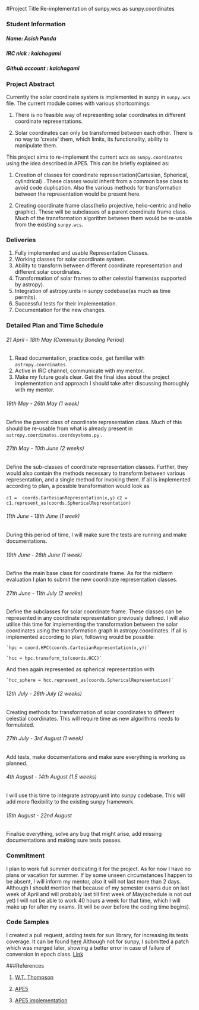 #Project Title
Re-implementation of sunpy.wcs as sunpy.coordinates

### Student Information
  ##### Name: Asish Panda
  ##### IRC nick : kaichogami
  ##### Github account : kaichogami

### Project Abstract

Currently the solar coordinate system is implemented in sunpy in `sunpy.wcs` file. The current module comes with various shortcomings:

1. There is no feasible way of representing solar coordinates in different coordinate representations.

2. Solar coordinates can only be transformed between each other. There is no way to 'create' them, which             limits, its functionality, ability to manipulate them.


This project aims to re-implement the current wcs as `sunpy.coordinates` using the idea described in APE5. This can be briefly explained as:

1. Creation of classes for coordinate representation(Cartesian, Spherical, cylindrical) . These classes would inherit from a common base class to avoid code duplication. Also the various methods for transformation between the representation would be present here.

2. Creating coordinate frame class(helio projective,  helio-centric and helio graphic). These will be subclasses of a parent coordinate frame class. Much of the transformation algorithm between them would be re-usable from the existing `sunpy.wcs`.

### Deliveries
1. Fully implemented and usable Representation Classes.
2. Working classes for solar coordinate system.
3. Ability to transform between different coordinate representation and different solar coordinates.
4. Transformation of solar frames to other celestial frames(as supported by astropy).
5. Integration of astropy.units in sunpy codebase(as much as time permits).
6. Successful tests for their implementation.
7. Documentation for the new changes.

### Detailed Plan and Time Schedule
###### 21 April - 18th May (Community Bonding Period)
1. Read documentation, practice code, get familiar with `astropy.coordinates`.
2. Active in IRC channel, communicate with my mentor.
3. Make my future goals clear. Get the final idea about the project implementation and approach I should take after discussing thoroughly with my mentor.

###### 19th May - 26th May (1 week)
Define the parent class of coordinate representation class. Much of this should
be re-usable from what is already present in   `astropy.coordinates.coordsystems.py`   .

###### 27th May - 10th June (2 weeks)
Define  the sub-classes of coordinate representation classes. Further, they would also contain the methods necessary to transform between various representation, and a single method for invoking them.
If all is implemented according to plan, a possible transformation would look as

   `c1 =  coords.CartesianRepresentation(x,y)`
   `c2 = c1.represent_as(coords.SphericalRepresentation)`

###### 11th June - 18th June (1 week)
During this period of time, I will make sure the tests are running and make documentations.

###### 19th June - 26th June (1 week)
Define the main base class for coordinate frame.
As for the midterm evaluation I plan to submit the new coordinate representation classes.

###### 27th June - 11th July (2 weeks)
Define the subclasses for solar coordinate frame.
These classes can be represented in any coordinate representation previously defined. I will also utilise this time for implementing the transformation between the solar coordinates using the transformation graph in astropy.coordinates. If all is implemented  according to plan, following would be possible:

    `hpc = coord.HPC(coords.CartesianRepresentation(x,y))`

    `hcc = hpc.transform_to(coords.HCC)`
And then again represented as spherical representation with

    `hcc_sphere = hcc.represent_as(coords.SphericalRepresentation)`

###### 12th July - 26th July (2 weeks)
Creating methods for transformation of solar coordinates to different celestial coordinates. This will require time as new algorithms needs to formulated.

###### 27th July - 3rd August (1 week)
Add tests, make documentations and make sure everything is working as planned.

###### 4th August - 14th August (1.5 weeks)
I will use this time to integrate astropy.unit into sunpy codebase. This will add more flexibility to the existing sunpy framework.

###### 15th August - 22nd August
Finalise everything, solve any bug that might arise, add missing documentations  and making sure tests passes.

### Commitment
I plan to work full summer dedicating it for the project. As for now I have no plans or vacation for summer. If by some unseen circumstances I happen to be absent, I will inform my mentor, also it will not last more than 2 days.
Although I should mention that because of my semester exams due on last week of April and will probably last till first week of May(schedule is not out yet) I will not be able to work 40 hours a week for that time, which I will make up for after my exams. (It will be over before the coding time begins).

### Code Samples
I created a pull request, adding tests for sun library, for increasing its tests coverage.  It can be found [here](https://github.com/sunpy/sunpy/pull/799)
Although not for sunpy, I submitted a patch which was merged later, showing a better error in case of failure of conversion in epoch class.
[Link](https://github.com/astropy/astropy/pull/2046)


###References
1. [W.T. Thompson](http://www.aanda.org/index.php?option=com_article&access=bibcode&Itemid=129&bibcode=2006A%2526A...449..791TFUL)

2. [APE5](https://github.com/eteq/astropy-APEs/blob/e27c3f6b0effd888d5fbc72ec098e6590cac4092/APE5.rst)

3. [APE5 implementation](https://github.com/eteq/astropy-api/blob/coordinates-round-2/coordinates_api_2.py)
